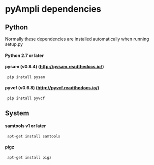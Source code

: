 # pyAmpli dependencies

## Python
Normally these dependencies are installed automatically when running setup.py
#### Python 2.7 or later
#### pysam (v0.8.4) (http://pysam.readthedocs.io/)
     pip install pysam
      
#### pyvcf (v0.6.8) (http://pyvcf.readthedocs.io/)
     pip install pyvcf
     
## System
#### samtools v1 or later
     apt-get install samtools
     
#### pigz
     apt-get install pigz
